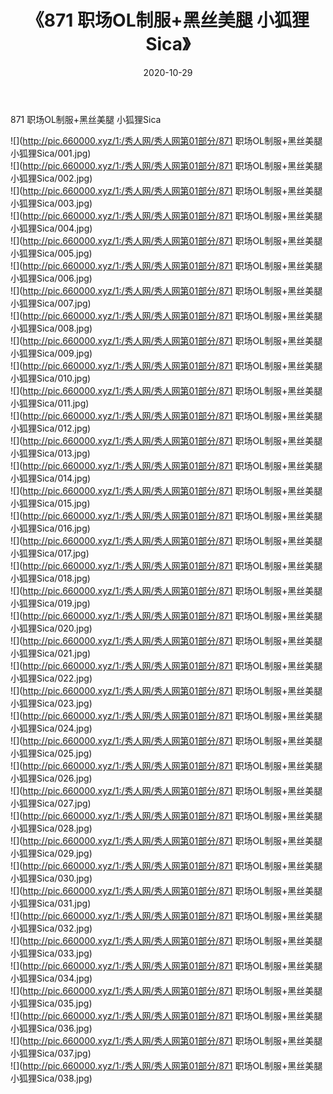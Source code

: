 ﻿---
layout: post
title:  《871 职场OL制服+黑丝美腿 小狐狸Sica》
date:   2020-10-29
img: http://pic.660000.xyz/1:/秀人网/秀人网第01部分/871 职场OL制服+黑丝美腿 小狐狸Sica/000.jpg
categories: [美女, 清纯, 唯美]
---

871 职场OL制服+黑丝美腿 小狐狸Sica

  ![](http://pic.660000.xyz/1:/秀人网/秀人网第01部分/871 职场OL制服+黑丝美腿 小狐狸Sica/001.jpg) <br> ![](http://pic.660000.xyz/1:/秀人网/秀人网第01部分/871 职场OL制服+黑丝美腿 小狐狸Sica/002.jpg) <br> ![](http://pic.660000.xyz/1:/秀人网/秀人网第01部分/871 职场OL制服+黑丝美腿 小狐狸Sica/003.jpg) <br> ![](http://pic.660000.xyz/1:/秀人网/秀人网第01部分/871 职场OL制服+黑丝美腿 小狐狸Sica/004.jpg) <br> ![](http://pic.660000.xyz/1:/秀人网/秀人网第01部分/871 职场OL制服+黑丝美腿 小狐狸Sica/005.jpg) <br> ![](http://pic.660000.xyz/1:/秀人网/秀人网第01部分/871 职场OL制服+黑丝美腿 小狐狸Sica/006.jpg) <br> ![](http://pic.660000.xyz/1:/秀人网/秀人网第01部分/871 职场OL制服+黑丝美腿 小狐狸Sica/007.jpg) <br> ![](http://pic.660000.xyz/1:/秀人网/秀人网第01部分/871 职场OL制服+黑丝美腿 小狐狸Sica/008.jpg) <br> ![](http://pic.660000.xyz/1:/秀人网/秀人网第01部分/871 职场OL制服+黑丝美腿 小狐狸Sica/009.jpg) <br> ![](http://pic.660000.xyz/1:/秀人网/秀人网第01部分/871 职场OL制服+黑丝美腿 小狐狸Sica/010.jpg) <br> ![](http://pic.660000.xyz/1:/秀人网/秀人网第01部分/871 职场OL制服+黑丝美腿 小狐狸Sica/011.jpg) <br> ![](http://pic.660000.xyz/1:/秀人网/秀人网第01部分/871 职场OL制服+黑丝美腿 小狐狸Sica/012.jpg) <br> ![](http://pic.660000.xyz/1:/秀人网/秀人网第01部分/871 职场OL制服+黑丝美腿 小狐狸Sica/013.jpg) <br> ![](http://pic.660000.xyz/1:/秀人网/秀人网第01部分/871 职场OL制服+黑丝美腿 小狐狸Sica/014.jpg) <br> ![](http://pic.660000.xyz/1:/秀人网/秀人网第01部分/871 职场OL制服+黑丝美腿 小狐狸Sica/015.jpg) <br> ![](http://pic.660000.xyz/1:/秀人网/秀人网第01部分/871 职场OL制服+黑丝美腿 小狐狸Sica/016.jpg) <br> ![](http://pic.660000.xyz/1:/秀人网/秀人网第01部分/871 职场OL制服+黑丝美腿 小狐狸Sica/017.jpg) <br> ![](http://pic.660000.xyz/1:/秀人网/秀人网第01部分/871 职场OL制服+黑丝美腿 小狐狸Sica/018.jpg) <br> ![](http://pic.660000.xyz/1:/秀人网/秀人网第01部分/871 职场OL制服+黑丝美腿 小狐狸Sica/019.jpg) <br> ![](http://pic.660000.xyz/1:/秀人网/秀人网第01部分/871 职场OL制服+黑丝美腿 小狐狸Sica/020.jpg) <br> ![](http://pic.660000.xyz/1:/秀人网/秀人网第01部分/871 职场OL制服+黑丝美腿 小狐狸Sica/021.jpg) <br> ![](http://pic.660000.xyz/1:/秀人网/秀人网第01部分/871 职场OL制服+黑丝美腿 小狐狸Sica/022.jpg) <br> ![](http://pic.660000.xyz/1:/秀人网/秀人网第01部分/871 职场OL制服+黑丝美腿 小狐狸Sica/023.jpg) <br> ![](http://pic.660000.xyz/1:/秀人网/秀人网第01部分/871 职场OL制服+黑丝美腿 小狐狸Sica/024.jpg) <br> ![](http://pic.660000.xyz/1:/秀人网/秀人网第01部分/871 职场OL制服+黑丝美腿 小狐狸Sica/025.jpg) <br> ![](http://pic.660000.xyz/1:/秀人网/秀人网第01部分/871 职场OL制服+黑丝美腿 小狐狸Sica/026.jpg) <br> ![](http://pic.660000.xyz/1:/秀人网/秀人网第01部分/871 职场OL制服+黑丝美腿 小狐狸Sica/027.jpg) <br> ![](http://pic.660000.xyz/1:/秀人网/秀人网第01部分/871 职场OL制服+黑丝美腿 小狐狸Sica/028.jpg) <br> ![](http://pic.660000.xyz/1:/秀人网/秀人网第01部分/871 职场OL制服+黑丝美腿 小狐狸Sica/029.jpg) <br> ![](http://pic.660000.xyz/1:/秀人网/秀人网第01部分/871 职场OL制服+黑丝美腿 小狐狸Sica/030.jpg) <br> ![](http://pic.660000.xyz/1:/秀人网/秀人网第01部分/871 职场OL制服+黑丝美腿 小狐狸Sica/031.jpg) <br> ![](http://pic.660000.xyz/1:/秀人网/秀人网第01部分/871 职场OL制服+黑丝美腿 小狐狸Sica/032.jpg) <br> ![](http://pic.660000.xyz/1:/秀人网/秀人网第01部分/871 职场OL制服+黑丝美腿 小狐狸Sica/033.jpg) <br> ![](http://pic.660000.xyz/1:/秀人网/秀人网第01部分/871 职场OL制服+黑丝美腿 小狐狸Sica/034.jpg) <br> ![](http://pic.660000.xyz/1:/秀人网/秀人网第01部分/871 职场OL制服+黑丝美腿 小狐狸Sica/035.jpg) <br> ![](http://pic.660000.xyz/1:/秀人网/秀人网第01部分/871 职场OL制服+黑丝美腿 小狐狸Sica/036.jpg) <br> ![](http://pic.660000.xyz/1:/秀人网/秀人网第01部分/871 职场OL制服+黑丝美腿 小狐狸Sica/037.jpg) <br> ![](http://pic.660000.xyz/1:/秀人网/秀人网第01部分/871 职场OL制服+黑丝美腿 小狐狸Sica/038.jpg) <br>